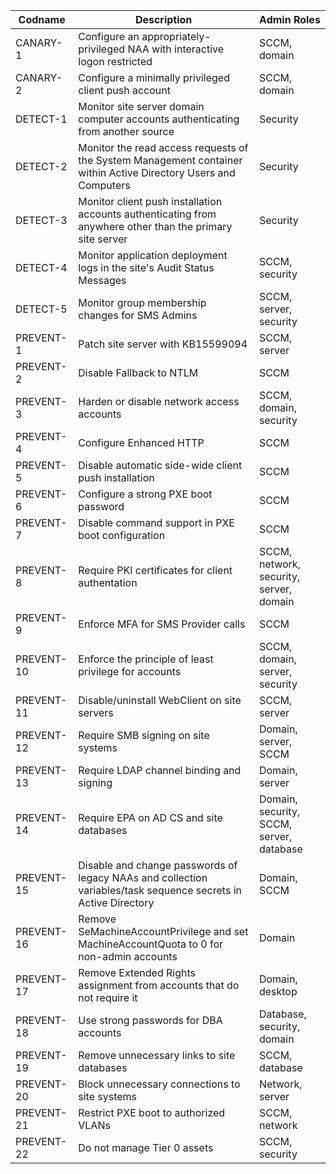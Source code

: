 | Codname | Description | Admin Roles |
|---------|-------------|-------------|
| CANARY-1 | Configure an appropriately-privileged NAA with interactive logon restricted | SCCM, domain |
| CANARY-2 | Configure a minimally privileged client push account | SCCM, domain |
| DETECT-1 | Monitor site server domain computer accounts authenticating from another source | Security |
| DETECT-2 | Monitor the read access requests of the System Management container within Active Directory Users and Computers | Security |
| DETECT-3 | Monitor client push installation accounts authenticating from anywhere other than the primary site server | Security |
| DETECT-4 | Monitor application deployment logs in the site's Audit Status Messages | SCCM, security |
| DETECT-5 | Monitor group membership changes for SMS Admins | SCCM, server, security |
| PREVENT-1 | Patch site server with KB15599094 | SCCM, server |
| PREVENT-2 | Disable Fallback to NTLM | SCCM |
| PREVENT-3 | Harden or disable network access accounts | SCCM, domain, security |
| PREVENT-4 | Configure Enhanced HTTP | SCCM |
| PREVENT-5 | Disable automatic side-wide client push installation | SCCM |
| PREVENT-6 | Configure a strong PXE boot password | SCCM |
| PREVENT-7 | Disable command support in PXE boot configuration| SCCM |
| PREVENT-8 | Require PKI certificates for client authentation | SCCM, network, security, server, domain |
| PREVENT-9 | Enforce MFA for SMS Provider calls | SCCM |
| PREVENT-10 | Enforce the principle of least privilege for accounts | SCCM, domain, server, security |
| PREVENT-11 | Disable/uninstall WebClient on site servers | SCCM, server |
| PREVENT-12 | Require SMB signing on site systems | Domain, server, SCCM |
| PREVENT-13 | Require LDAP channel binding and signing | Domain, server |
| PREVENT-14 | Require EPA on AD CS and site databases | Domain, security, SCCM, server, database |
| PREVENT-15 | Disable and change passwords of legacy NAAs and collection variables/task sequence secrets in Active Directory | Domain, SCCM |
| PREVENT-16 | Remove SeMachineAccountPrivilege and set MachineAccountQuota to 0 for non-admin accounts | Domain |
| PREVENT-17 | Remove Extended Rights assignment from accounts that do not require it | Domain, desktop |
| PREVENT-18 | Use strong passwords for DBA accounts | Database, security, domain |
| PREVENT-19 | Remove unnecessary links to site databases | SCCM, database |
| PREVENT-20 | Block unnecessary connections to site systems | Network, server |
| PREVENT-21 | Restrict PXE boot to authorized VLANs | SCCM, network |
| PREVENT-22 | Do not manage Tier 0 assets | SCCM, security |
